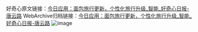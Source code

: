好奇心原文链接：[今日应用：面包旅行更新，个性化旅行升级_智能_好奇心日报-唐云路](https://www.qdaily.com/articles/2271.html)
WebArchive归档链接：[今日应用：面包旅行更新，个性化旅行升级_智能_好奇心日报-唐云路](http://web.archive.org/web/20190623150951/https://www.qdaily.com/articles/2271.html)
![image](http://ww3.sinaimg.cn/large/007d5XDpgy1g3vbxxkd03j30u03491kx)